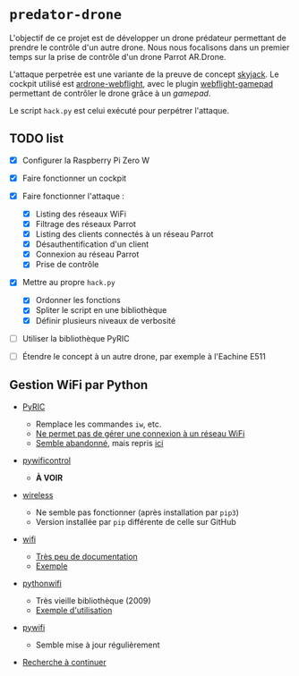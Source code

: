 # `predator-drone`

L'objectif de ce projet est de développer un drone prédateur permettant de prendre le 
contrôle d'un autre drone. Nous nous focalisons dans un premier temps sur la prise de 
contrôle d'un drone Parrot AR.Drone.

L'attaque perpetrée est une variante de la preuve de concept 
[skyjack](https://github.com/samyk/skyjack). Le cockpit utilisé est 
[ardrone-webflight](https://github.com/eschnou/ardrone-webflight), avec le plugin 
[webflight-gamepad](https://github.com/wiseman/webflight-gamepad/) permettant de contrôler 
le drone grâce à un *gamepad*.

Le script `hack.py` est celui exécuté pour perpétrer l'attaque.


## TODO list

- [x] Configurer la Raspberry Pi Zero W
- [x] Faire fonctionner un cockpit
- [x] Faire fonctionner l'attaque :
  - [x] Listing des réseaux WiFi
  - [x] Filtrage des réseaux Parrot
  - [x] Listing des clients connectés à un réseau Parrot
  - [x] Désauthentification d'un client
  - [x] Connexion au réseau Parrot
  - [x] Prise de contrôle
- [x] Mettre au propre `hack.py`
  - [x] Ordonner les fonctions
  - [x] Spliter le script en une bibliothèque
  - [x] Définir plusieurs niveaux de verbosité
- [ ] Utiliser la bibliothèque PyRIC
- [ ] Étendre le concept à un autre drone, par exemple à l'Eachine E511


## Gestion WiFi par Python

- [PyRIC](https://github.com/wraith-wireless/pyric)
  - Remplace les commandes `iw`, etc.
  - [Ne permet pas de gérer une connexion à un réseau 
    WiFi](https://github.com/wraith-wireless/PyRIC/issues/28)
  - [Semble abandonné](https://github.com/wraith-wireless/PyRIC/issues/42), mais repris 
    [ici](https://github.com/wifiphisher/WiPy)

- [pywificontrol](https://github.com/emlid/pywificontrol)
  - **À VOIR**

- [wireless](https://github.com/joshvillbrandt/wireless)
  - Ne semble pas fonctionner (après installation par `pip3`)
  - Version installée par `pip` différente de celle sur GitHub

- [wifi](https://pypi.org/project/wifi/)
  - [Très peu de documentation](http://pythonwifi.tuxfamily.org/)
  - [Exemple](https://gist.github.com/taylor224/516de7dd0b707bc0b1b3)

- [pythonwifi](https://github.com/pingflood/pythonwifi)
  - Très vieille bibliothèque (2009)
  - [Exemple d'utilisation](https://www.dropbox.com/s/tey8dusi9r18410/geo_envTLS.zip?dl=0)

- [pywifi](https://github.com/awkman/pywifi)
  - Semble mise à jour régulièrement

- [Recherche à 
  continuer](https://www.google.co.uk/search?q=windows+api+connect+to+wifi+python&oq=windows+api+connect+to+wifi+python&gs_l=psy-ab.3...9103.10269.0.10789.7.7.0.0.0.0.184.869.1j5.6.0....0...1.1.64.psy-ab..1.5.701...33i22i29i30k1.0.G4UA7PWgrWU)

